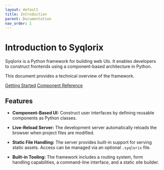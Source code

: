 ```yaml
---
layout: default
title: Introduction
parent: Documentation
nav_order: 1
---
```


# Introduction to Syqlorix

Syqlorix is a Python framework for building web UIs. It enables developers to construct frontends using a component-based architecture in Python.

This document provides a technical overview of the framework.

<div class="button-container">
    <a href="#" class="button-primary" data-page="getting-started">Getting Started</a>
    <a href="#" class="button-secondary" data-page="component-reference">Component Reference</a>
</div>

## Features

- **Component-Based UI:** Construct user interfaces by defining reusable components as Python classes.

- **Live-Reload Server:** The development server automatically reloads the browser when project files are modified.

- **Static File Handling:** The server provides built-in support for serving static assets. Access can be managed via an optional `.syqlorix` file.

- **Built-in Tooling:** The framework includes a routing system, form handling capabilities, a command-line interface, and a static site builder.
